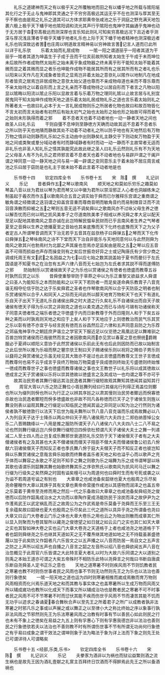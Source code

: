 <!-- { "loadSidebar": true } -->
　　礼乐之道建神而天之有以极乎天之所覆触地而田之有以蟠乎地之所载与隂阳埏其化行之于无止与鬼神即其灵通之于不穷穷高极远其运无乎不在也测深与厚其至无乎不察也由是观之礼乐之道其可以方体求耶黄帝张咸池之乐于洞庭之野充满天地包裹六极上极乎天下蟠乎地也隂阳调和流光其声行乎隂阳也鬼神守其幽通乎鬼神也动于无方居于杳穷髙极远而测深厚也言乐知此则礼可知矣穷髙极远况下且近者乎测深与厚况浅且薄者乎极乎天蟠乎地者礼乐也上际于天下蟠于地者精神也测深极远者礼乐也钩深致远者蓍也庄周以明道故言精神易以穷神故言蓍记言人道而已此所以详于礼乐欤
　　乐着太始而礼居成物
　　一隂一阳之谓道丽乎一阳者其道为干丽乎一隂者其道为坤盖生于子成于丑而干位亥前故所知者太始生于午成于未而坤位未后故所作者成物然太始形之始未离乎象成物器之终未离乎形干能知太始不能着其微而显之着其微而显之者乐也坤能作成物不能居其所而有之居其所而有之者礼也乐以阳来以天作凡在天成象者皆资之显焉岂非着太始之意欤礼以隂作以地制凡在地成形者皆资之居焉岂非居成物之意欤太始父道也尊而不亲成物母道也亲而不尊乐尊而不亲太始待之以着自形而上言之礼亲而不尊成物待之以居自形而下者言之凡物以阳显以隂晦以阳流以隂止乐阳以显故言着与乐着万物之理同礼隂以止故言居与礼别宜居鬼同干知太始坤作成物天地之道乐着太始礼居成物礼乐之道也言乐着太始则礼之所著者太一也故曰礼必本于太一言礼居成物则乐之所居者化物也故曰和故百物皆化不言太初而言太始者有初然后有始太初气之始也太始形之始也形之始故可得而着气之始则未形孰得而着之邪
　　着不息者天也着不动者地也一动一静者天地之间也故圣人曰礼乐云
　　干则自彊不息坤则至静徳方天确而动故其运不息着不息者乐之所以防乎天也地隤而静故其处不动着不动者礼之所以防乎地也有天地然后有万物万物之情非动则静而礼乐如之乐主动由中出则静矣礼主静交乎下则动矣万物盈于天地之间或类聚或羣分域动者有时而静域静者有时而动一动一静而不主故常者无适而非礼乐也非圣人知礼乐之情其孰能究此故此继之圣人曰礼乐云然则礼乐有不为天地之父母圣人有不为礼乐之君师邪言着不息者天也着不动者地也与易辟戸谓之干阖戸谓之坤同意一动一静天地之间与易一阖一辟谓之变同意乐主于着未始不居庄周言咸池之乐曰居于窈防是也礼主于居未始不着此言着不动者地是也







　　乐书卷十四
　　钦定四库全书
　　乐书卷十五
　　宋　陈　撰
　　礼记训义
　　乐记
　　昔者舜作五之琴以歌南风
　　顺天地之和莫如乐穷乐之趣莫如琴盖八音以丝为君丝以琴为君而琴又以中徽为君所以禁淫邪正人心者也洞越练朱之制虽起于羲农而作五以歌南风合五音之调实始于舜而已尔雅释乐宫谓之重商谓之敏角谓之经徴谓之迭羽谓之抑盖宫音重而尊商音明而敏角音约而易制徴音泛而不流羽音涣散而抑被之五之琴则五音无适不调矣舜以之歌南风亦不过咏父母生养之徳以解吾忧而已何以明之凯风美孝子之尽道南陔美孝子相戒以养况舜之孝大足以配天至足以配地其歌南风之意亦诚在此岂特解民愠阜民财而已乎且南风者生养之气琴者夏至之音舜以生养之徳播夏至之音始也其亲底豫而天下化终也底豫而天下之为父子者定古人所谓琴音调而天下治无若乎五音其在兹欤杨子曰舜弹五之琴而天下化传曰舜弹五之琴咏南风之诗不下堂而天下治自非能乐与天地同意何以与此然则舜为南风之歌其兴也勃焉纣为北鄙之声其废也忽焉亦足监矣由是观之五之琴以应五音盖不可得而损益也声存而操变则有之矣后世振竒好异之士或记陶唐氏有少宫少商之调或托周王有文武之名因益之为七以应七始之数其説盖始于夏书而曼衍于左氏国语是不知夏书之在治忽有五声六律八音而无七始岂为左氏者求其説不得而遂傅防之邪
　　防始制乐以赏诸侯故天子之为乐也以赏诸侯之有徳者也徳盛而教尊五谷时孰然后赏之以乐
　　昔舜使重黎举防于草莽之中以为乐正重黎又欲益求人舜谓之曰圣人为能知乐之本而防能和之以平天下若防者一而足矣遂命典乐教胄子八音克谐无相夺伦信乎防之达于乐矣舜君之圣者也作琴歌南风所以合乎天防臣之明者也制乐赏诸侯所以合乎人和同天人之际而无间此所以醇天地育万物和天下也天下有道礼乐自天子出天下无道礼乐自诸侯出舜之时大道之行久矣礼乐不自诸侯出而自天子故诸侯有徳天子得为乐以赏之非刚克之道也以柔克遇之而已与诗彤弓锡有功诸侯称天子同意夫徳者性之端乐者徳之华徳盛于内而日新教尊于外而日隆则人和于下矣五谷种之美而以时孰焉则天地之和应于上矣人和于下天地应于上则徳教治而民气乐其赏之乐以彰有徳不亦宜乎与经言民有徳而五谷昌然后正六律和五声同意且防之为乐荐之郊庙鬼神享作之朝廷庶尹谐立之学官天下服近足以仪览徳之鳯凰远足以舞难驯之百兽岂特赏诸侯而已哉彼然而言之者因歌南风而亦见赏以春夏之意也祭统爵赐服必于夏禘以顺阳义意协于此然赏诸侯以乐前此无有也后此则因防而已故以始制言之此后世所以推为乐祖而祭之瞽宗欤王制曰天子赐诸侯乐则以祝将之赐伯子男乐则以鼗将之舜赏诸侯之乐虽无经见其大致亦不是过也此言徳盛而教尊文王世子言徳成而教尊何也易不云乎成言乎艮终万物始万物莫盛乎艮成徳则终始无亏盛徳则终始惟一徳成而教尊世子之事也徳盛而教尊诸侯之事也文王教世子以礼乐将以成其徳故以徳成言之天子赏诸侯以乐将以崇其徳故以徳盛言之及其成功一也均谓之尊不亦可乎
　　故其治民劳者其舞行缀远其治民逸者其舞行缀短故观其舞知其徳闻其谥知其行也
　　周官大胥以六乐之防正舞位小胥廵舞列经曰行其缀兆行列得正焉盖位则鄼也所以为缀列则佾也所以为行正之以辨其序廵之以肃其慢则治民劳者鄼远而佾寡徳杀故也治民逸者鄼短而佾多徳盛故也非故不同凡各称徳而已天子之于诸侯生则旌以舞没则表以谥观其舞之行缀足以知临民之徳闻其谥之异同足以知为治之行然则为诸侯者孰不敏徳敦行以法天下后世为哉夫舞所以节八音八音克谐而乐成焉故舞必以八人为列自天子达于士降杀以两众仲曰天子用八诸侯用六大夫四士二郑伯纳晋悼公女乐二八晋赐魏绛以一八用是推之服防所谓天子八八诸侯六八大夫四八士二八不易之论也然则舞行缀远岂六佾欤舞行缀短岂四佾欤杜预谓凡天子诸侯大夫士之舞一列递减二人至士四人而止岂复成乐舞邪世衰道防礼乐交防于天下诸侯僣天子者有之大夫僣诸侯者有之及其甚也大夫不僣诸侯而僣天子陪臣不僣大夫而僣诸侯鲁公初去八佾献六羽诸侯僣天子而知反正者也季氏舞八佾于庭大夫僣天子而不知反正者也彼岂知舜以乐舞赏诸侯之意哉言舜乐始歌而终舞者盖乐者天地之和也溢乎心而以歌声之充乎体而以舞容之永歌之不足则不知手之舞之则歌为乐之端舞为乐之成书谓琴瑟以咏其歌也语谓乐则韶舞其舞也始歌终舞其乐之序欤熊氏以歌南风为凯风司马迁以舞之行缀为行级失之矣然舜之时固有谥矣檀弓以为周道何也曰舜时生而有号死或袭之以为谥不若周道号谥之有别也
　　大章章之也咸池备矣韶继也夏大也殷周之乐尽矣尧命瞽瞍作大章以其焕乎其有文章也黄帝命营援作咸池以其感物而润泽之也盖五帝之乐莫着于黄帝至尧修而用之然后一代之乐备故曰大章章之也咸池备矣舜绍尧之俊徳而以后防作韶禹成治水之大功而以臯陶作夏成汤能防民于涂炭而泽之故伊尹为之作濩焉武王以武定祸乱而正之故周公为之作武焉是帝乐莫备于尧舜而王乐至三王无复余蕴矣故曰韶继也夏大也殷周之乐尽矣此三代之道所以具异乎尧之所谓备也尧曰大章又曰云门大卷者云门乐之体也大章大卷乐之用也云之为物出则散而成章其仁所以显入则聚而为卷其智所以藏尧之俊徳望之如日就之如云云门之实也其仁如天大章之实也其智如神大卷之实也云门大章大卷尧之天道格于上者也咸池尧之地道格于下者也韶则舜继尧之乐也继其天道如天之无不覆焘继其地道如地之无不持载虽甚盛徳蔑以加于此矣防又作韶者凡六乐皆文之以五声播之以八音而防居一焉自文之五声言之防之上声所以绍五声也自播之八音言之韶之左音所以绍八音也舜欲闻五声八音在治忽概见于此周官六乐皆谓之大此特言夏大者礼以时为大故六乐同谓之大以道别之则禹之本始王道亦可谓之大矣五帝殊时不相防乐此特以尧舜言之何哉曰书断自唐虞乐断自尧舜圣人定书正乐之意也
　　天地之道寒暑不时则疾风雨不节则饥教者民之寒暑也教不时则伤世事者民之风雨也事不节则无功然则先王之为乐也以法治也善则行象徳矣
　　一隂一阳天地之道也运为四时则寒暑相推而嵗成焉散而育万物则风雨相资而化兴焉乐道天地之和而其教与事实体之也盖寒暑所以生成万物而风雨又所以辅成嵗功也教所以化成天下而事又所以辅成治功也是教者民之寒暑不可不时事者民之风雨不可不节寒暑不时而愆伏其能不疾而伤世乎风雨不节而凄苦其能不饥而无功乎以迹求之春诵夏春合舞秋合声以至先王之所着君子之所广以成教者孰非法寒暑之时邪凡乐之事或以声展之或以舞正之以至律小大之称比终始之序以象事行孰非法风雨之节邪然则先王为乐法寒暑风雨之治教有时事有节以善民心如此则民之行也未有不象上之徳矣在易益之九五上则有孚惠心下则有孚惠我德岂非以法治也善则民之行象徳欤若夫以法治也不善则教不时有所谓伤世事不节有所谓无功尚何行象徳之有乎易曰成象之谓干效法之谓坤则象于法为略法于象为详上法而下象之则先王处已可谓详待人可谓略矣

　　乐书卷十五
<经部,乐类,乐书>
　　钦定四库全书
　　乐书卷十六
　　宋　　陈　撰
　　礼记训义
　　乐记
　　夫豢豕为酒非以为祸也而狱讼益繁则酒之流生祸也是故先王因为酒礼壹献之礼賔主百拜终日饮酒而不得醉焉此先王之所以备酒祸也
